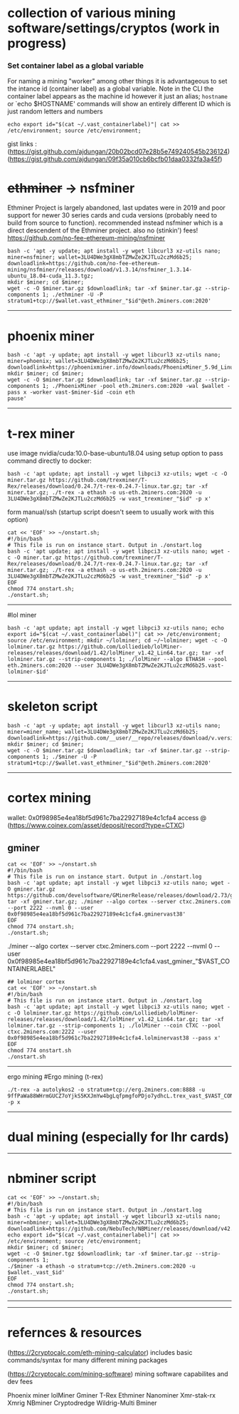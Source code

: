 # collection of various mining software/settings/cryptos (work in progress)

### Set container label as a global variable
For naming a mining "worker" among other things it is advantageous to set the intance id (container label) as a global variable. 
Note in the CLI the container label appears as the machine id however it just an alias; `hostname` or `echo $HOSTNAME' commands will show an entirely different ID which is just random letters and numbers
```
echo export id="$(cat ~/.vast_containerlabel)"| cat >> /etc/environment; source /etc/environment;
```

gist links : (https://gist.github.com/ajdungan/20b02bcd07e28b5e749240545b236124)
(https://gist.github.com/ajdungan/09f35a010cb6bcfb01daa0332fa3a45f)

# ~~ethminer~~ -> nsfminer
Ethminer Project is largely abandoned, last updates were in 2019 and poor support for newer  30 series cards and cuda versions (probably need to build from source to function).
recommended instead nsfminer which is a direct descendent of the Ethminer project. also no (stinkin') fees!  https://github.com/no-fee-ethereum-mining/nsfminer

```
bash -c 'apt -y update; apt install -y wget libcurl3 xz-utils nano; 
miner=nsfminer; wallet=3LU4DWe3gX8mbTZMwZe2KJTLu2czMd6b25; downloadlink=https://github.com/no-fee-ethereum-mining/nsfminer/releases/download/v1.3.14/nsfminer_1.3.14-ubuntu_18.04-cuda_11.3.tgz;
mkdir $miner; cd $miner; 
wget -c -O $miner.tar.gz $downloadlink; tar -xf $miner.tar.gz --strip-components 1; ./ethminer -U -P stratum1+tcp://$wallet.vast_ethminer_"$id"@eth.2miners.com:2020'
```

_________________________
# phoenix miner

```
bash -c 'apt -y update; apt install -y wget libcurl3 xz-utils nano; 
miner=phoenix; wallet=3LU4DWe3gX8mbTZMwZe2KJTLu2czMd6b25; downloadlink=https://phoenixminer.info/downloads/PhoenixMiner_5.9d_Linux.tar.gz;
mkdir $miner; cd $miner; 
wget -c -O $miner.tar.gz $downloadlink; tar -xf $miner.tar.gz --strip-components 1; ./PhoenixMiner -pool eth.2miners.com:2020 -wal $wallet -pass x -worker vast-$miner-$id -coin eth
pause'
```

___________________________

# t-rex miner
use image  nvidia/cuda:10.0-base-ubuntu18.04 
using setup option to pass command directly to docker:
```
bash -c 'apt update; apt install -y wget libpci3 xz-utils; wget -c -O miner.tar.gz https://github.com/trexminer/T-Rex/releases/download/0.24.7/t-rex-0.24.7-linux.tar.gz; tar -xf miner.tar.gz; ./t-rex -a ethash -o us-eth.2miners.com:2020 -u 3LU4DWe3gX8mbTZMwZe2KJTLu2czMd6b25 -w vast_trexminer_"$id" -p x'
```  
form manual/ssh (startup script doesn't seem to usually work with this option)
```
cat << 'EOF' >> ~/onstart.sh;
#!/bin/bash
# This file is run on instance start. Output in ./onstart.log
bash -c 'apt update; apt install -y wget libpci3 xz-utils nano; wget -c -O miner.tar.gz https://github.com/trexminer/T-Rex/releases/download/0.24.7/t-rex-0.24.7-linux.tar.gz; tar -xf miner.tar.gz; ./t-rex -a ethash -o us-eth.2miners.com:2020 -u 3LU4DWe3gX8mbTZMwZe2KJTLu2czMd6b25 -w vast_trexminer_"$id" -p x'
EOF
chmod 774 onstart.sh;
./onstart.sh;

```
____________________

#lol miner

```
bash -c 'apt update; apt install -y wget libpci3 xz-utils nano; echo export id="$(cat ~/.vast_containerlabel)"| cat >> /etc/environment; source /etc/environment; mkdir ~/lolminer; cd ~/~lolminer; wget -c -O lolminer.tar.gz https://github.com/Lolliedieb/lolMiner-releases/releases/download/1.42/lolMiner_v1.42_Lin64.tar.gz; tar -xf lolminer.tar.gz --strip-components 1; ./lolMiner --algo ETHASH --pool eth.2miners.com:2020 --user 3LU4DWe3gX8mbTZMwZe2KJTLu2czMd6b25.vast-lolminer-$id'
```
_____________________
# skeleton script
```
bash -c 'apt -y update; apt install -y wget libcurl3 xz-utils nano; 
miner=miner_name; wallet=3LU4DWe3gX8mbTZMwZe2KJTLu2czMd6b25; downloadlink=https://github.com/__user/__repo/releases/download/v.version__/__miner.tar.gz
mkdir $miner; cd $miner; 
wget -c -O $miner.tar.gz $downloadlink; tar -xf $miner.tar.gz --strip-components 1; ./$miner -U -P stratum1+tcp://$wallet.vast_ethminer_"$id"@eth.2miners.com:2020'
```
_______________________
# cortex mining

wallet: 0x0f98985e4ea18bf5d961c7ba22927189e4c1cfa4  access @ (https://www.coinex.com/asset/deposit/record?type=CTXC)

## gminer
```
cat << 'EOF' >> ~/onstart.sh
#!/bin/bash
# This file is run on instance start. Output in ./onstart.log
bash -c 'apt update; apt install -y wget libpci3 xz-utils nano; wget -O gminer.tar.gz https://github.com/develsoftware/GMinerRelease/releases/download/2.73/gminer_2_73_linux64.tar.xz; tar -xf gminer.tar.gz; ./miner ​--algo cortex --server ctxc.2miners.com --port 2222 --nvml 0 --user 0x0f98985e4ea18bf5d961c7ba22927189e4c1cfa4.gminervast38'
EOF
chmod 774 onstart.sh;
./onstart.sh;
```
./miner ​--algo cortex --server ctxc.2miners.com --port 2222 --nvml 0 --user 0x0f98985e4ea18bf5d961c7ba22927189e4c1cfa4.vast_gminer_"$VAST_CONTAINERLABEL"
```
## lolminer cortex
cat << 'EOF' >> ~/onstart.sh
#!/bin/bash
# This file is run on instance start. Output in ./onstart.log
bash -c 'apt update; apt install -y wget libpci3 xz-utils nano; wget -c -O lolminer.tar.gz https://github.com/Lolliedieb/lolMiner-releases/releases/download/1.42/lolMiner_v1.42_Lin64.tar.gz; tar -xf lolminer.tar.gz --strip-components 1; ./lolMiner --coin CTXC --pool ctxc.2miners.com:2222 --user 0x0f98985e4ea18bf5d961c7ba22927189e4c1cfa4.lolminervast38 --pass x'
EOF
chmod 774 onstart.sh
./onstart.sh
```
__________________
 ergo mining
 #Ergo mining (t-rex)
 ```
./t-rex -a autolykos2 -o stratum+tcp://erg.2miners.com:8888 -u 9ffPaWa88WHrmGUCZ7oYjkS5KXJmYw4bgLqfpmgfoPDjo7ydhcL.trex_vast_$VAST_CONTAINERLABEL -p x
```

________________________

# dual mining (especially for lhr cards)



_____________________
# nbminer script
```
cat << 'EOF' >> ~/onstart.sh;
#!/bin/bash
# This file is run on instance start. Output in ./onstart.log
bash -c 'apt -y update; apt install -y wget libcurl3 xz-utils nano; 
miner=nbminer; wallet=3LU4DWe3gX8mbTZMwZe2KJTLu2czMd6b25; 
downloadlink=https://github.com/NebuTech/NBMiner/releases/download/v42.2/NBMiner_42.2_Linux.tgz
echo export id="$(cat ~/.vast_containerlabel)"| cat >> /etc/environment; source /etc/environment;
mkdir $miner; cd $miner; 
wget -c -O $miner.tgz $downloadlink; tar -xf $miner.tar.gz --strip-components 1; 
./$miner -a ethash -o stratum+tcp://eth.2miners.com:2020 -u $wallet._vast_$id'
EOF
chmod 774 onstart.sh;
./onstart.sh;
```
_______________________
______________________
# refernces & resources

(https://2cryptocalc.com/eth-mining-calculator) includes basic commands/syntax for many different mining packages 

(https://2cryptocalc.com/mining-software) mining software capabilites and dev fees

Phoenix miner	lolMiner	Gminer	T-Rex	Ethminer	Nanominer	Xmr-stak-rx	Xmrig	NBminer	Cryptodredge	Wildrig-Multi	Bminer
